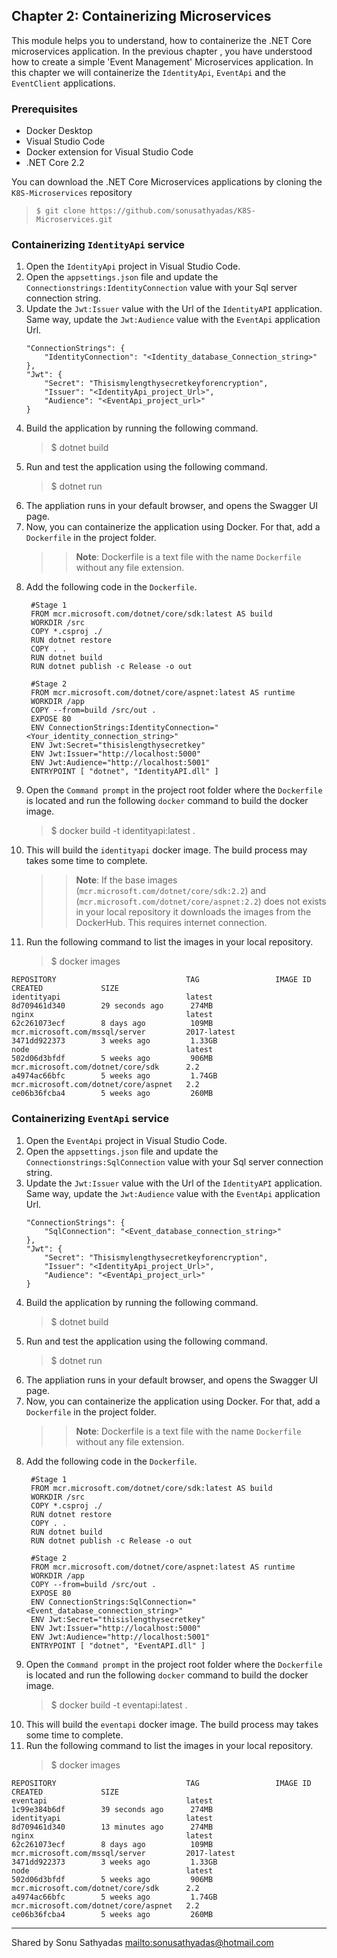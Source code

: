 ## Chapter 2: Containerizing Microservices

This module helps you to understand, how to containerize the .NET Core microservices application. In the previous chapter , you have understood how to create a simple 'Event Management'  Microservices application. In this chapter we will containerize the `IdentityApi`, `EventApi` and the `EventClient` applications.

### Prerequisites
* Docker Desktop
* Visual Studio Code
* Docker extension for Visual Studio Code
* .NET Core 2.2

You can download the .NET Core Microservices applications by cloning the `K8S-Microservices` repository
>  `$ git clone https://github.com/sonusathyadas/K8S-Microservices.git`
### Containerizing `IdentityApi` service
1. Open the `IdentityApi` project in Visual Studio Code.
2. Open the `appsettings.json` file and update the `Connectionstrings:IdentityConnection` value with your Sql server connection string.
3. Update the `Jwt:Issuer` value with the Url of the `IdentityAPI` application. Same way, update the `Jwt:Audience` value with the `EventApi` application Url.
    ```
    "ConnectionStrings": {
        "IdentityConnection": "<Identity_database_Connection_string>"  
    },
    "Jwt": {
        "Secret": "Thisismylengthysecretkeyforencryption",
        "Issuer": "<IdentityApi_project_Url>",
        "Audience": "<EventApi_project_url>"
    }
    ```
4. Build the application by running the following command.
   > $ dotnet build
5. Run and test the application using the following command.
   > $ dotnet run
6. The appliation runs in your default browser, and opens the Swagger UI page. 
7. Now, you can containerize the application using Docker. For that, add a `Dockerfile` in the project folder. 
   >> **Note**: Dockerfile is a text file with the name `Dockerfile` without any file extension.
8. Add the following code in the `Dockerfile`.
   ```
    #Stage 1
    FROM mcr.microsoft.com/dotnet/core/sdk:latest AS build
    WORKDIR /src
    COPY *.csproj ./
    RUN dotnet restore
    COPY . .
    RUN dotnet build
    RUN dotnet publish -c Release -o out

    #Stage 2
    FROM mcr.microsoft.com/dotnet/core/aspnet:latest AS runtime
    WORKDIR /app
    COPY --from=build /src/out .
    EXPOSE 80
    ENV ConnectionStrings:IdentityConnection="<Your_identity_connection_string>"
    ENV Jwt:Secret="thisislengthysecretkey"
    ENV Jwt:Issuer="http://localhost:5000"
    ENV Jwt:Audience="http://localhost:5001"
    ENTRYPOINT [ "dotnet", "IdentityAPI.dll" ]
    ```
9.  Open the `Command prompt` in the project root folder where the `Dockerfile` is located and run the following `docker` command to build the docker image.
    > $ docker build -t identityapi:latest .
10. This will build the `identityapi` docker image. The build process may takes some time to complete.  
    >>**Note**: If the base images (`mcr.microsoft.com/dotnet/core/sdk:2.2`) and (`mcr.microsoft.com/dotnet/core/aspnet:2.2`) does not exists in your local repository it downloads the images from the DockerHub. This requires internet connection. 
11. Run the following command to list the images in your local repository.
    > $ docker images

```
REPOSITORY                             TAG                 IMAGE ID            CREATED             SIZE
identityapi                            latest              8d709461d340        29 seconds ago      274MB
nginx                                  latest              62c261073ecf        8 days ago          109MB
mcr.microsoft.com/mssql/server         2017-latest         3471dd922373        3 weeks ago         1.33GB
node                                   latest              502d06d3bfdf        5 weeks ago         906MB
mcr.microsoft.com/dotnet/core/sdk      2.2                 a4974ac66bfc        5 weeks ago         1.74GB
mcr.microsoft.com/dotnet/core/aspnet   2.2                 ce06b36fcba4        5 weeks ago         260MB
```

### Containerizing `EventApi` service

1. Open the `EventApi` project in Visual Studio Code.
2. Open the `appsettings.json` file and update the `Connectionstrings:SqlConnection` value with your Sql server connection string.
3. Update the `Jwt:Issuer` value with the Url of the `IdentityAPI` application. Same way, update the `Jwt:Audience` value with the `EventApi` application Url.
    ```
    "ConnectionStrings": {
        "SqlConnection": "<Event_database_connection_string>"  
    },
    "Jwt": {
        "Secret": "Thisismylengthysecretkeyforencryption",
        "Issuer": "<IdentityApi_project_Url>",
        "Audience": "<EventApi_project_url>"
    }
    ```
4. Build the application by running the following command.
   > $ dotnet build
5. Run and test the application using the following command.
   > $ dotnet run
6. The appliation runs in your default browser, and opens the Swagger UI page. 
7. Now, you can containerize the application using Docker. For that, add a `Dockerfile` in the project folder. 
   >> **Note**: Dockerfile is a text file with the name `Dockerfile` without any file extension.
8. Add the following code in the `Dockerfile`.
   ```
    #Stage 1
    FROM mcr.microsoft.com/dotnet/core/sdk:latest AS build
    WORKDIR /src
    COPY *.csproj ./
    RUN dotnet restore
    COPY . .
    RUN dotnet build
    RUN dotnet publish -c Release -o out

    #Stage 2
    FROM mcr.microsoft.com/dotnet/core/aspnet:latest AS runtime
    WORKDIR /app
    COPY --from=build /src/out .
    EXPOSE 80
    ENV ConnectionStrings:SqlConnection="<Event_database_connection_string>"
    ENV Jwt:Secret="thisislengthysecretkey"
    ENV Jwt:Issuer="http://localhost:5000"
    ENV Jwt:Audience="http://localhost:5001"
    ENTRYPOINT [ "dotnet", "EventAPI.dll" ]
    ```
9.  Open the `Command prompt` in the project root folder where the `Dockerfile` is located and run the following `docker` command to build the docker image.
    > $ docker build -t eventapi:latest .
10. This will build the `eventapi` docker image. The build process may takes some time to complete.  
11. Run the following command to list the images in your local repository.
    > $ docker images

```
REPOSITORY                             TAG                 IMAGE ID            CREATED             SIZE
eventapi                               latest              1c99e384b6df        39 seconds ago      274MB
identityapi                            latest              8d709461d340        13 minutes ago      274MB
nginx                                  latest              62c261073ecf        8 days ago          109MB
mcr.microsoft.com/mssql/server         2017-latest         3471dd922373        3 weeks ago         1.33GB
node                                   latest              502d06d3bfdf        5 weeks ago         906MB
mcr.microsoft.com/dotnet/core/sdk      2.2                 a4974ac66bfc        5 weeks ago         1.74GB
mcr.microsoft.com/dotnet/core/aspnet   2.2                 ce06b36fcba4        5 weeks ago         260MB
```

---
Shared by Sonu Sathyadas 
[mailto:sonusathyadas@hotmail.com](mailto:sonusathyadas@gmail.com)
